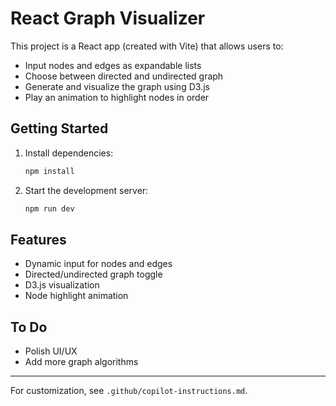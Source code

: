 # React Graph Visualizer

This project is a React app (created with Vite) that allows users to:
- Input nodes and edges as expandable lists
- Choose between directed and undirected graph
- Generate and visualize the graph using D3.js
- Play an animation to highlight nodes in order

## Getting Started

1. Install dependencies:
   ```bash
   npm install
   ```
2. Start the development server:
   ```bash
   npm run dev
   ```

## Features
- Dynamic input for nodes and edges
- Directed/undirected graph toggle
- D3.js visualization
- Node highlight animation

## To Do
- Polish UI/UX
- Add more graph algorithms

---

For customization, see `.github/copilot-instructions.md`.
